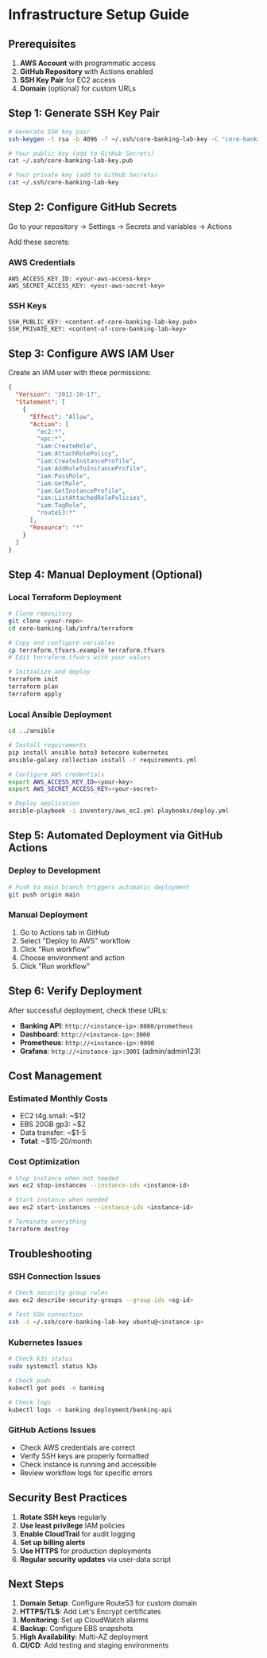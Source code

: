 # Infrastructure Setup Guide

## Prerequisites

1. **AWS Account** with programmatic access
2. **GitHub Repository** with Actions enabled
3. **SSH Key Pair** for EC2 access
4. **Domain** (optional) for custom URLs

## Step 1: Generate SSH Key Pair

```bash
# Generate SSH key pair
ssh-keygen -t rsa -b 4096 -f ~/.ssh/core-banking-lab-key -C "core-banking-lab"

# Your public key (add to GitHub Secrets)
cat ~/.ssh/core-banking-lab-key.pub

# Your private key (add to GitHub Secrets)
cat ~/.ssh/core-banking-lab-key
```

## Step 2: Configure GitHub Secrets

Go to your repository → Settings → Secrets and variables → Actions

Add these secrets:

### AWS Credentials
```
AWS_ACCESS_KEY_ID: <your-aws-access-key>
AWS_SECRET_ACCESS_KEY: <your-aws-secret-key>
```

### SSH Keys
```
SSH_PUBLIC_KEY: <content-of-core-banking-lab-key.pub>
SSH_PRIVATE_KEY: <content-of-core-banking-lab-key>
```

## Step 3: Configure AWS IAM User

Create an IAM user with these permissions:

```json
{
  "Version": "2012-10-17",
  "Statement": [
    {
      "Effect": "Allow",
      "Action": [
        "ec2:*",
        "vpc:*",
        "iam:CreateRole",
        "iam:AttachRolePolicy",
        "iam:CreateInstanceProfile",
        "iam:AddRoleToInstanceProfile",
        "iam:PassRole",
        "iam:GetRole",
        "iam:GetInstanceProfile",
        "iam:ListAttachedRolePolicies",
        "iam:TagRole",
        "route53:*"
      ],
      "Resource": "*"
    }
  ]
}
```

## Step 4: Manual Deployment (Optional)

### Local Terraform Deployment

```bash
# Clone repository
git clone <your-repo>
cd core-banking-lab/infra/terraform

# Copy and configure variables
cp terraform.tfvars.example terraform.tfvars
# Edit terraform.tfvars with your values

# Initialize and deploy
terraform init
terraform plan
terraform apply
```

### Local Ansible Deployment

```bash
cd ../ansible

# Install requirements
pip install ansible boto3 botocore kubernetes
ansible-galaxy collection install -r requirements.yml

# Configure AWS credentials
export AWS_ACCESS_KEY_ID=<your-key>
export AWS_SECRET_ACCESS_KEY=<your-secret>

# Deploy application
ansible-playbook -i inventory/aws_ec2.yml playbooks/deploy.yml
```

## Step 5: Automated Deployment via GitHub Actions

### Deploy to Development
```bash
# Push to main branch triggers automatic deployment
git push origin main
```

### Manual Deployment
1. Go to Actions tab in GitHub
2. Select "Deploy to AWS" workflow
3. Click "Run workflow"
4. Choose environment and action
5. Click "Run workflow"

## Step 6: Verify Deployment

After successful deployment, check these URLs:

- **Banking API**: `http://<instance-ip>:8080/prometheus`
- **Dashboard**: `http://<instance-ip>:3000`
- **Prometheus**: `http://<instance-ip>:9090`
- **Grafana**: `http://<instance-ip>:3001` (admin/admin123)

## Cost Management

### Estimated Monthly Costs
- EC2 t4g.small: ~$12
- EBS 20GB gp3: ~$2
- Data transfer: ~$1-5
- **Total**: ~$15-20/month

### Cost Optimization
```bash
# Stop instance when not needed
aws ec2 stop-instances --instance-ids <instance-id>

# Start instance when needed
aws ec2 start-instances --instance-ids <instance-id>

# Terminate everything
terraform destroy
```

## Troubleshooting

### SSH Connection Issues
```bash
# Check security group rules
aws ec2 describe-security-groups --group-ids <sg-id>

# Test SSH connection
ssh -i ~/.ssh/core-banking-lab-key ubuntu@<instance-ip>
```

### Kubernetes Issues
```bash
# Check k3s status
sudo systemctl status k3s

# Check pods
kubectl get pods -n banking

# Check logs
kubectl logs -n banking deployment/banking-api
```

### GitHub Actions Issues
- Check AWS credentials are correct
- Verify SSH keys are properly formatted
- Check instance is running and accessible
- Review workflow logs for specific errors

## Security Best Practices

1. **Rotate SSH keys** regularly
2. **Use least privilege** IAM policies
3. **Enable CloudTrail** for audit logging
4. **Set up billing alerts**
5. **Use HTTPS** for production deployments
6. **Regular security updates** via user-data script

## Next Steps

1. **Domain Setup**: Configure Route53 for custom domain
2. **HTTPS/TLS**: Add Let's Encrypt certificates
3. **Monitoring**: Set up CloudWatch alarms
4. **Backup**: Configure EBS snapshots
5. **High Availability**: Multi-AZ deployment
6. **CI/CD**: Add testing and staging environments